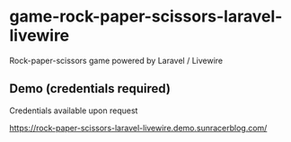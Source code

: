 #  game-rock-paper-scissors-laravel-livewire
Rock-paper-scissors game powered by Laravel / Livewire

## Demo (credentials required)
Credentials available upon request

https://rock-paper-scissors-laravel-livewire.demo.sunracerblog.com/
